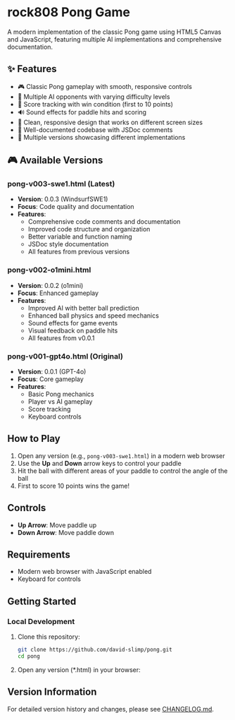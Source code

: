 # rock808 Pong Game

A modern implementation of the classic Pong game using HTML5 Canvas and JavaScript, featuring multiple AI implementations and comprehensive documentation.

## ✨ Features
- 🎮 Classic Pong gameplay with smooth, responsive controls
- 🤖 Multiple AI opponents with varying difficulty levels
- 🎯 Score tracking with win condition (first to 10 points)
- 🔊 Sound effects for paddle hits and scoring
- 🎨 Clean, responsive design that works on different screen sizes
- 📝 Well-documented codebase with JSDoc comments
- 🚀 Multiple versions showcasing different implementations

## 🎮 Available Versions

### pong-v003-swe1.html (Latest)
- **Version**: 0.0.3 (WindsurfSWE1)
- **Focus**: Code quality and documentation
- **Features**:
  - Comprehensive code comments and documentation
  - Improved code structure and organization
  - Better variable and function naming
  - JSDoc style documentation
  - All features from previous versions

### pong-v002-o1mini.html
- **Version**: 0.0.2 (o1mini)
- **Focus**: Enhanced gameplay
- **Features**:
  - Improved AI with better ball prediction
  - Enhanced ball physics and speed mechanics
  - Sound effects for game events
  - Visual feedback on paddle hits
  - All features from v0.0.1

### pong-v001-gpt4o.html (Original)
- **Version**: 0.0.1 (GPT-4o)
- **Focus**: Core gameplay
- **Features**:
  - Basic Pong mechanics
  - Player vs AI gameplay
  - Score tracking
  - Keyboard controls

## How to Play
1. Open any version (e.g., `pong-v003-swe1.html`) in a modern web browser
2. Use the **Up** and **Down** arrow keys to control your paddle
3. Hit the ball with different areas of your paddle to control the angle of the ball
4. First to score 10 points wins the game!

## Controls
- **Up Arrow**: Move paddle up
- **Down Arrow**: Move paddle down

## Requirements
- Modern web browser with JavaScript enabled
- Keyboard for controls

## Getting Started
### Local Development
1. Clone this repository:
   ```bash
   git clone https://github.com/david-slimp/pong.git
   cd pong
   ```
2. Open any version (*.html) in your browser:


## Version Information
For detailed version history and changes, please see [CHANGELOG.md](CHANGELOG.md).
